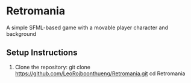 # Retromania

A simple SFML-based game with a movable player character and background

## Setup Instructions

1. Clone the repository:
   git clone https://github.com/LeoRojboonthueng/Retromania.git
   cd Retromania
